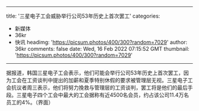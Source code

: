 
---
title: '三星电子工会威胁举行公司53年历史上首次罢工'
categories: 
 - 新媒体
 - 36kr
 - 快讯
headimg: 'https://picsum.photos/400/300?random=7029'
author: 36kr
comments: false
date: Wed, 16 Feb 2022 07:15:52 GMT
thumbnail: 'https://picsum.photos/400/300?random=7029'
---

<div>   
据报道，韩国三星电子工会表示，他们可能会举行公司53年历史上首次罢工，因为工会在工资谈判中提出的加薪和夏季特别休假的要求被管理层无视。三星电子工会抗议者周三表示，他们将努力挽救与管理层的工资谈判，罢工将是他们的最后手段。三星电子四个工会中最大的工会据称有近4500名会员，约占该公司11.4万名员工的4%。（界面）  
</div>
            